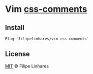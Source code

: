 # Vim  [css-comments](https://github.com/filipelinhares/css-comments)

## Install
```Vim
Plug 'filipelinhares/vim-css-comments'
```

## License
[MIT](LICENSE.md) © Filipe Linhares
